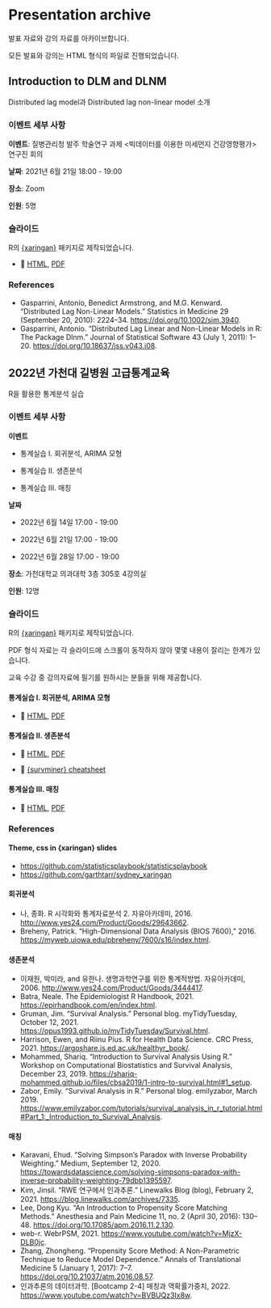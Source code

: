 # Presentation archive
발표 자료와 강의 자료를 아카이브합니다.

모든 발표와 강의는 HTML 형식의 파일로 진행되었습니다.

## Introduction to DLM and DLNM
Distributed lag model과 Distributed lag non-linear model 소개

### 이벤트 세부 사항
**이벤트**: 질병관리청 발주 학술연구 과제 <빅데이터를 이용한 미세먼지 건강영향평가> 연구진 회의

**날짜**: 2021년 6월 21일 18:00 - 19:00

**장소**: Zoom

**인원**: 5명

### 슬라이드
R의 [{xaringan}](https://github.com/yihui/xaringan) 패키지로 제작되었습니다.

- 🔗 [HTML](https://be-favorite.github.io/Presentation_archive/DLM%2C%20DLNM/Introduction_dlm%2Cdlnm.html), [PDF](https://be-favorite.github.io/Presentation_archive/DLM%2C%20DLNM/Introduction%20to%20DLM%20and%20DLNM.pdf)

### References
- Gasparrini, Antonio, Benedict Armstrong, and M.G. Kenward. “Distributed Lag Non-Linear Models.” Statistics in Medicine 29 (September 20, 2010): 2224–34. https://doi.org/10.1002/sim.3940.
- Gasparrini, Antonio. “Distributed Lag Linear and Non-Linear Models in R: The Package Dlnm.” Journal of Statistical Software 43 (July 1, 2011): 1–20. https://doi.org/10.18637/jss.v043.i08.

## 2022년 가천대 길병원 고급통계교육
R을 활용한 통계분석 실습

### 이벤트 세부 사항
**이벤트**

- 통계실습 I. 회귀분석, ARIMA 모형

- 통계실습 II. 생존분석

- 통계실습 III. 매칭

**날짜**

- 2022년 6월 14일 17:00 - 19:00

- 2022년 6월 21일 17:00 - 19:00

- 2022년 6월 28일 17:00 - 19:00

**장소**: 가천대학교 의과대학 3층 305호 4강의실

**인원**: 12명

### 슬라이드
R의 [{xaringan}](https://github.com/yihui/xaringan) 패키지로 제작되었습니다.

PDF 형식 자료는 각 슬라이드에 스크롤이 동작하지 않아 몇몇 내용이 잘리는 한계가 있습니다. 

교육 수강 중 강의자료에 필기를 원하시는 분들을 위해 제공합니다.

#### 통계실습 I. 회귀분석, ARIMA 모형
- 🔗 [HTML](https://be-favorite.github.io/Presentation_archive/1_regression_arima/1_regression_arima.html#1), [PDF](https://be-favorite.github.io/Presentation_archive/1_regression_arima/1_regression_arima.pdf)

#### 통계실습 II. 생존분석
- 🔗 [HTML](https://be-favorite.github.io/Presentation_archive/2_survival/2_survival.html#1), [PDF](https://be-favorite.github.io/Presentation_archive/2_survival/2_survival.pdf)

- 🔗 [{survminer} cheatsheet](https://be-favorite.github.io/Presentation_archive/2_survival/survminer_cheatsheet.pdf)

#### 통계실습 III. 매칭
- 🔗 [HTML](https://be-favorite.github.io/Presentation_archive/3_matching/3_matching.html#1), [PDF](https://be-favorite.github.io/Presentation_archive/3_matching/3_matching.pdf)

### References
#### Theme, css in {xaringan} slides
- https://github.com/statisticsplaybook/statisticsplaybook
- https://github.com/garthtarr/sydney_xaringan

#### 회귀분석
- 나, 종화. R 시각화와 통계자료분석 2. 자유아카데미, 2016. http://www.yes24.com/Product/Goods/29643662.
- Breheny, Patrick. “High-Dimensional Data Analysis (BIOS 7600),” 2016. https://myweb.uiowa.edu/pbreheny/7600/s16/index.html.

#### 생존분석
- 이재원, 박미라, and 유한나. 생명과학연구를 위한 통계적방법. 자유아카데미, 2006. http://www.yes24.com/Product/Goods/3444417.
- Batra, Neale. The Epidemiologist R Handbook, 2021. https://epirhandbook.com/en/index.html.
- Gruman, Jim. “Survival Analysis.” Personal blog. myTidyTuesday, October 12, 2021. https://opus1993.github.io/myTidyTuesday/Survival.html.
- Harrison, Ewen, and Riinu Pius. R for Health Data Science. CRC Press, 2021. https://argoshare.is.ed.ac.uk/healthyr_book/.
- Mohammed, Shariq. “Introduction to Survival Analysis Using R.” Workshop on Computational Biostatistics and Survival Analysis, December 23, 2019. https://shariq-mohammed.github.io/files/cbsa2019/1-intro-to-survival.html#1_setup.
- Zabor, Emily. “Survival Analysis in R.” Personal blog. emilyzabor, March 2019. https://www.emilyzabor.com/tutorials/survival_analysis_in_r_tutorial.html#Part_1:_Introduction_to_Survival_Analysis.

#### 매칭
- Karavani, Ehud. “Solving Simpson’s Paradox with Inverse Probability Weighting.” Medium, September 12, 2020. https://towardsdatascience.com/solving-simpsons-paradox-with-inverse-probability-weighting-79dbb1395597.
- Kim, Jinsil. “RWE 연구에서 인과추론.” Linewalks Blog (blog), February 2, 2021. https://blog.linewalks.com/archives/7335.
- Lee, Dong Kyu. “An Introduction to Propensity Score Matching Methods.” Anesthesia and Pain Medicine 11, no. 2 (April 30, 2016): 130–48. https://doi.org/10.17085/apm.2016.11.2.130.
- web-r. WebrPSM, 2021. https://www.youtube.com/watch?v=MjzX-DLB0jc.
- Zhang, Zhongheng. “Propensity Score Method: A Non-Parametric Technique to Reduce Model Dependence.” Annals of Translational Medicine 5 (January 1, 2017): 7–7. https://doi.org/10.21037/atm.2016.08.57.
- 인과추론의 데이터과학. [Bootcamp 2-4] 매칭과 역확률가중치, 2022. https://www.youtube.com/watch?v=BVBUQz3Ix8w.


